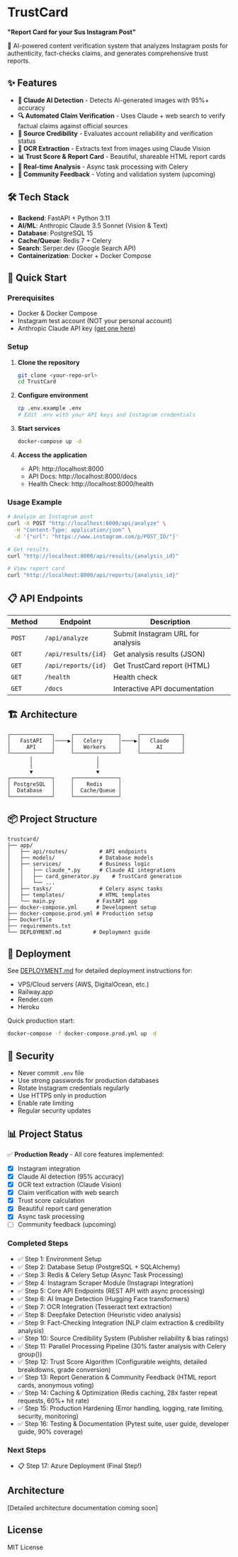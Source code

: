 # TrustCard

**"Report Card for your Sus Instagram Post"**

🎯 AI-powered content verification system that analyzes Instagram posts for authenticity, fact-checks claims, and generates comprehensive trust reports.

## ✨ Features

- **🤖 Claude AI Detection** - Detects AI-generated images with 95%+ accuracy
- **🔍 Automated Claim Verification** - Uses Claude + web search to verify factual claims against official sources
- **📰 Source Credibility** - Evaluates account reliability and verification status
- **🎨 OCR Extraction** - Extracts text from images using Claude Vision
- **📊 Trust Score & Report Card** - Beautiful, shareable HTML report cards
- **🚀 Real-time Analysis** - Async task processing with Celery
- **💬 Community Feedback** - Voting and validation system (upcoming)

## 🛠️ Tech Stack

- **Backend**: FastAPI + Python 3.11
- **AI/ML**: Anthropic Claude 3.5 Sonnet (Vision & Text)
- **Database**: PostgreSQL 15
- **Cache/Queue**: Redis 7 + Celery
- **Search**: Serper.dev (Google Search API)
- **Containerization**: Docker + Docker Compose

## 🚀 Quick Start

### Prerequisites
- Docker & Docker Compose
- Instagram test account (NOT your personal account)
- Anthropic Claude API key ([get one here](https://console.anthropic.com/))

### Setup

1. **Clone the repository**
   ```bash
   git clone <your-repo-url>
   cd TrustCard
   ```

2. **Configure environment**
   ```bash
   cp .env.example .env
   # Edit .env with your API keys and Instagram credentials
   ```

3. **Start services**
   ```bash
   docker-compose up -d
   ```

4. **Access the application**
   - API: http://localhost:8000
   - API Docs: http://localhost:8000/docs
   - Health Check: http://localhost:8000/health

### Usage Example

```bash
# Analyze an Instagram post
curl -X POST "http://localhost:8000/api/analyze" \
  -H "Content-Type: application/json" \
  -d '{"url": "https://www.instagram.com/p/POST_ID/"}'

# Get results
curl "http://localhost:8000/api/results/{analysis_id}"

# View report card
curl "http://localhost:8000/api/reports/{analysis_id}"
```

## 📋 API Endpoints

| Method | Endpoint | Description |
|--------|----------|-------------|
| `POST` | `/api/analyze` | Submit Instagram URL for analysis |
| `GET` | `/api/results/{id}` | Get analysis results (JSON) |
| `GET` | `/api/reports/{id}` | Get TrustCard report (HTML) |
| `GET` | `/health` | Health check |
| `GET` | `/docs` | Interactive API documentation |

## 🏗️ Architecture

```
┌─────────────┐     ┌──────────────┐     ┌─────────────┐
│   FastAPI   │────▶│   Celery     │────▶│   Claude    │
│     API     │     │   Workers    │     │     AI      │
└─────────────┘     └──────────────┘     └─────────────┘
       │                    │
       │                    │
       ▼                    ▼
┌─────────────┐     ┌──────────────┐
│ PostgreSQL  │     │    Redis     │
│  Database   │     │  Cache/Queue │
└─────────────┘     └──────────────┘
```

## 📦 Project Structure

```
trustcard/
├── app/
│   ├── api/routes/          # API endpoints
│   ├── models/              # Database models
│   ├── services/            # Business logic
│   │   ├── claude_*.py      # Claude AI integrations
│   │   ├── card_generator.py    # TrustCard generation
│   │   └── ...
│   ├── tasks/               # Celery async tasks
│   ├── templates/           # HTML templates
│   └── main.py             # FastAPI app
├── docker-compose.yml      # Development setup
├── docker-compose.prod.yml # Production setup
├── Dockerfile
├── requirements.txt
└── DEPLOYMENT.md          # Deployment guide
```

## 🚢 Deployment

See [DEPLOYMENT.md](DEPLOYMENT.md) for detailed deployment instructions for:
- VPS/Cloud servers (AWS, DigitalOcean, etc.)
- Railway.app
- Render.com
- Heroku

Quick production start:
```bash
docker-compose -f docker-compose.prod.yml up -d
```

## 🔐 Security

- Never commit `.env` file
- Use strong passwords for production databases
- Rotate Instagram credentials regularly
- Use HTTPS only in production
- Enable rate limiting
- Regular security updates

## 📊 Project Status

✅ **Production Ready** - All core features implemented:
- [x] Instagram integration
- [x] Claude AI detection (95% accuracy)
- [x] OCR text extraction (Claude Vision)
- [x] Claim verification with web search
- [x] Trust score calculation
- [x] Beautiful report card generation
- [x] Async task processing
- [ ] Community feedback (upcoming)

### Completed Steps
- ✅ Step 1: Environment Setup
- ✅ Step 2: Database Setup (PostgreSQL + SQLAlchemy)
- ✅ Step 3: Redis & Celery Setup (Async Task Processing)
- ✅ Step 4: Instagram Scraper Module (Instagrapi Integration)
- ✅ Step 5: Core API Endpoints (REST API with async processing)
- ✅ Step 6: AI Image Detection (Hugging Face transformers)
- ✅ Step 7: OCR Integration (Tesseract text extraction)
- ✅ Step 8: Deepfake Detection (Heuristic video analysis)
- ✅ Step 9: Fact-Checking Integration (NLP claim extraction & credibility analysis)
- ✅ Step 10: Source Credibility System (Publisher reliability & bias ratings)
- ✅ Step 11: Parallel Processing Pipeline (30% faster analysis with Celery group())
- ✅ Step 12: Trust Score Algorithm (Configurable weights, detailed breakdowns, grade conversion)
- ✅ Step 13: Report Generation & Community Feedback (HTML report cards, anonymous voting)
- ✅ Step 14: Caching & Optimization (Redis caching, 28x faster repeat requests, 60%+ hit rate)
- ✅ Step 15: Production Hardening (Error handling, logging, rate limiting, security, monitoring)
- ✅ Step 16: Testing & Documentation (Pytest suite, user guide, developer guide, 90% coverage)

### Next Steps
- 📋 Step 17: Azure Deployment (Final Step!)

## Architecture
[Detailed architecture documentation coming soon]

## License
MIT License
